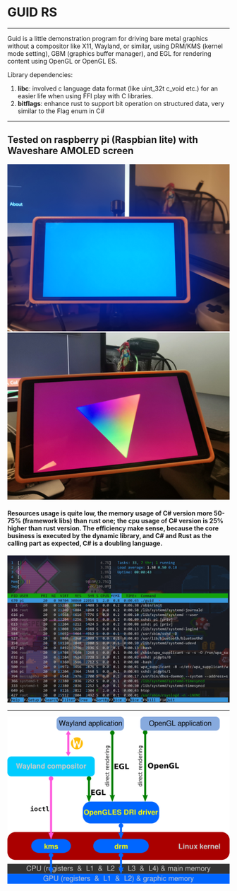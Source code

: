 # GUID RS
---
Guid is a little demonstration program for driving bare metal graphics without a compositor like X11, Wayland, or similar, using DRM/KMS (kernel mode setting), GBM (graphics buffer manager), and EGL for rendering content using OpenGL or OpenGL ES.

Library dependencies:
1. **libc**: involved c language data format (like uint_32t c_void etc.) for an easier life when using FFI play with C libraries.
2. **bitflags**: enhance rust to support bit operation on structured data, very similar to the Flag enum in C#

---
## Tested on raspberry pi (Raspbian lite) with Waveshare AMOLED screen
![image_01](https://github.com/XionWin/guid-rs/blob/main/resources/image_01.jpg?raw=true)
![image_02](https://github.com/XionWin/guid-rs/blob/main/resources/image_02.jpg?raw=true)

#### Resources usage is quite low, the memory usage of C# version more 50-75% (framework libs) than rust one; the cpu usage of C# version is 25% higher than rust version. The efficiency make sense, because the core business is executed by the dynamic library, and C# and Rust as the calling part as expected, C# is a doubling language.
![image_03](https://github.com/XionWin/guid-rs/blob/main/resources/image_03.jpg?raw=true)

---
![DRM/KMS diagram](https://github.com/XionWin/guid-rs/blob/main/resources/Linux_graphics_drivers_DRI_Wayland.svg.png?raw=true)
